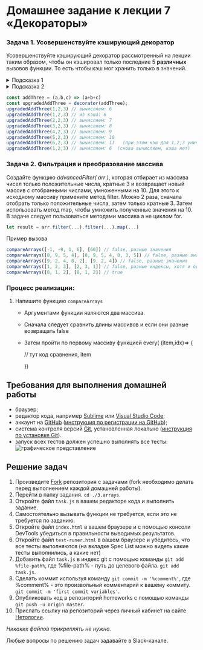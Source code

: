 # Домашнее задание к лекции 7 «Декораторы»

### Задача 1. Усовершенствуйте кэширующий декоратор

Усовершенствуйте кэширующий декоратор рассмотренный на лекции таким образом, чтобы он кэшировал  только последние 5 **различных** вызовов функции. То есть чтобы кэш мог хранить только в значений.


<details> 
  <summary>Подсказка 1</summary>
  Кэш можно сделать массивом объектов. Тогда при внутри wrapper следует проверять, если ли hash(args) в кэше и если нет, то удалять первый элемент и вставлять в конец новый.
  Проверить кэшированы ли args можно методом `find`.   
</details>

<details> 
  <summary>Подсказка 2</summary>
  
  Удаление и добавление в массив параметров можно реализовать с помощью методов массива `shift` и `push`.
</details>

```javascript
const addThree = (a,b,c) => (a+b+c) 
const upgradedAddThree = decorator(addThree);
upgradedAddThree(1,2,3) // вычисляем: 6
upgradedAddThree(1,2,3) // из кэша: 6
upgradedAddThree(2,2,3) // вычисляем: 7
upgradedAddThree(3,2,3) // вычисляем: 8
upgradedAddThree(4,2,3) // вычисляем: 9
upgradedAddThree(5,2,3) // вычисляем: 10
upgradedAddThree(6,2,3) // вычисляем: 11   (при этом кэш для 1,2,3 уничтожается)
upgradedAddThree(1,2,3) // вычисляем: 6  (снова вычисляем, кэша нет)


```

### Задача 2. Фильтрация и преобразование массива

Создайте функцию _advancedFilter( arr )_, которая отбирает из массива чисел только положительные числа, кратные 3 и возвращает новый массив с отобранными числами, умноженными на 10. Для этого к исходному массиву примените метод filter. Можно 2 раза, сначала отобрать только положительные числа, затем только кратные 3. Затем использовать метод map, чтобы умножить полученные значения на 10. В задаче следует пользоваться методами массива а не циклом for.

```js
let result = arr.filter(...).filter(...).map(...)
```

Пример вызова

```javascript
compareArrays([-1, -9, 1, 6], [60]) // false, разные значения
compareArrays([8, 9, 5, 4], [8, 9, 5, 4, 8, 3, 5]) // false, разные значения
compareArrays([9, 2, 4, 8, 2], [9, 2, 4]) // false, разные значения
compareArrays([1, 2, 3], [2, 3, 1]) // false, разные индексы, хотя и одинаковые значения
compareArrays([8, 1, 2], [8, 1, 2]) // true
```

### Процесс реализации:

1. Напишите функцию `compareArrays`

   - Аргументами функции являются два массива.

   - Сначала следует сравнить длины массивов и если они разные возвращать false

   - Затем пройти по первому массиву функцией every( (item,idx)=> {

     // тут код сравнения, item

     })

## Требования для выполнения домашней работы

- браузер;
- редактор кода, например [Sublime][1] или [Visual Studio Code][2];
- аккаунт на [GitHub][0] ([инструкция по регистрации на GitHub][3]);
- система контроля версий [Git][4], установленная локально ([инструкция по установке Git][5]).
- запуск всех тестов должен успешно выполнять все тесты:
  ![графическое представление](../Jasmine/results/sucessed_tasks3_1.png)

## Решение задач

1. Произведите [Fork](https://ru.wikipedia.org/wiki/Форк) репозитория с задачами (fork необходимо делать перед выполнением каждой домашней работы).
2. Перейти в папку задания. `cd ./3.arrays`.
3. Откройте файл `task.js` в вашем редакторе кода и выполнить задание.
4. Самостоятельно вызывать функции не требуется, если это не требуется по заданию.
5. Откройте файл `index.html` в вашем браузере и с помощью консоли DevTools убедиться в правильности выводимых результатов.
6. Откройте файл `test-runer.html` в вашем браузере и убедитесь, что все тесты выполняются (на вкладке Spec List можно видеть какие тесты выполнились, а какие нет)
7. Добавить файл `task.js` в индекс git с помощью команды `git add %file-path%`, где %file-path% - путь до целевого файла. `git add task.js`.
8. Сделать коммит используя команду `git commit -m '%comment%'`, где %comment% - это произвольный комментарий к вашему коммиту. `git commit -m 'first commit variables'`.
9. Опубликовать код в репозиторий homeworks с помощью команды `git push -u origin master`.
10. Прислать ссылку на репозиторий через личный кабинет на сайте [Нетологии][6].

[0]: https://github.com/
[1]: https://www.sublimetext.com/
[2]: https://code.visualstudio.com/
[3]: https://github.com/netology-code/guides/blob/master/git/github.md
[4]: https://git-scm.com/
[5]: https://github.com/netology-code/guides/blob/master/git/README.md
[6]: https://netology.ru/

_Никаких файлов прикреплять не нужно._

Любые вопросы по решению задач задавайте в Slack-канале.
